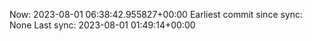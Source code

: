 Now: 2023-08-01 06:38:42.955827+00:00 Earliest commit since sync: None Last sync: 2023-08-01 01:49:14+00:00
